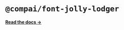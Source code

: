 # `@compai/font-jolly-lodger`

[**Read the docs &rarr;**](https://components.ai/docs/typefaces/jolly-lodger)
